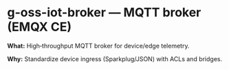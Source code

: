 # g-oss-iot-broker — MQTT broker (EMQX CE)

**What:** High‑throughput MQTT broker for device/edge telemetry.

**Why:** Standardize device ingress (Sparkplug/JSON) with ACLs and bridges.
